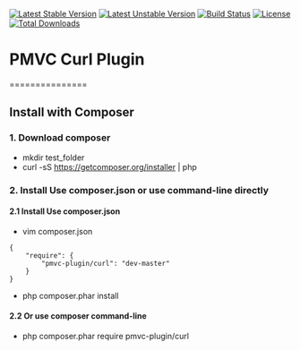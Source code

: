 [![Latest Stable Version](https://poser.pugx.org/pmvc-plugin/curl/v/stable)](https://packagist.org/packages/pmvc-plugin/curl) 
[![Latest Unstable Version](https://poser.pugx.org/pmvc-plugin/curl/v/unstable)](https://packagist.org/packages/pmvc-plugin/curl) 
[![Build Status](https://travis-ci.org/pmvc-plugin/curl.svg?branch=master)](https://travis-ci.org/pmvc-plugin/curl)
[![License](https://poser.pugx.org/pmvc-plugin/curl/license)](https://packagist.org/packages/pmvc-plugin/curl)
[![Total Downloads](https://poser.pugx.org/pmvc-plugin/curl/downloads)](https://packagist.org/packages/pmvc-plugin/curl) 

# PMVC Curl Plugin 
===============

## Install with Composer
### 1. Download composer
   * mkdir test_folder
   * curl -sS https://getcomposer.org/installer | php

### 2. Install Use composer.json or use command-line directly
#### 2.1 Install Use composer.json
   * vim composer.json
```
{
    "require": {
        "pmvc-plugin/curl": "dev-master"
    }
}
```
   * php composer.phar install

#### 2.2 Or use composer command-line
   * php composer.phar require pmvc-plugin/curl

